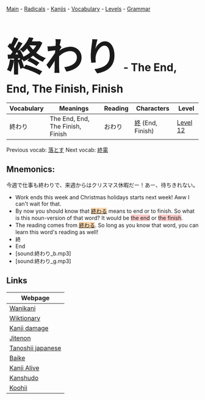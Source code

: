 <style> bigfont {font-size: 100px}</style>
[Main](../README.md) -
[Radicals](../radicals.md) -
[Kanjis](../kanjis.md) -
[Vocabulary](../vocabulary.md) -
[Levels](../levels.md) -
[Grammar](../grammar.md)
# <bigfont> 終わり</bigfont> - The End, End, The Finish, Finish 

| Vocabulary | Meanings | Reading | Characters | Level |
| --- | --- | --- | --- | --- |
| 終わり | The End, End, The Finish, Finish | おわり |  [終](../kanjis/終.md) (End, Finish) | [Level 12](../levels/wk_level12.md) |

Previous vocab: [落とす](落とす.md) Next vocab: [終電](終電.md) 

## Mnemonics:
今週で仕事も終わりで、来週からはクリスマス休暇だー！あー、待ちきれない。
* Work ends this week and Christmas holidays starts next week! Aww I can't wait for that.
* By now you should know that <span style="background-color:#fed8b1"> [終わる](https://jisho.org/search/終わる)</span> means to end or to finish. So what is this noun-version of that word? It would be <span style="background-color:#ffcccb"> the end</span> or <span style="background-color:#ffcccb"> the finish</span>.
* The reading comes from <span style="background-color:#fed8b1"> [終わる](https://jisho.org/search/終わる)</span>. So long as you know that word, you can learn this word's reading as well!
* 終
* End
* [sound:終わり_b.mp3]
* [sound:終わり_g.mp3]


## Links 

| Webpage |
| --- |
| [Wanikani          ](https://www.wanikani.com/kanji/終わり) |
| [Wiktionary        ](https://en.wiktionary.org/wiki/終わり) |
| [Kanji damage      ](http://www.kanjidamage.com/kanji/search?utf8=✓&q=終わり) |
| [Jitenon           ](https://jitenon.com/kanji/終わり) |
| [Tanoshii japanese ](https://www.tanoshiijapanese.com/dictionary/kanji.cfm?k=終わり) |
| [Baike             ](https://baike.baidu.com/item/終わり) |
| [Kanji Alive       ](https://app.kanjialive.com/終わり) |
| [Kanshudo          ](https://www.kanshudo.com/searchmn?q=終わり) |
| [Koohii            ](https://kanji.koohii.com/study/kanji/終わり) |
